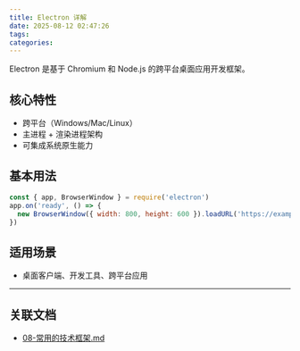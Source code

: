 ```yaml
---
title: Electron 详解
date: 2025-08-12 02:47:26
tags:
categories:
---
```


Electron 是基于 Chromium 和 Node.js 的跨平台桌面应用开发框架。

## 核心特性

- 跨平台（Windows/Mac/Linux）
- 主进程 + 渲染进程架构
- 可集成系统原生能力

## 基本用法

```js
const { app, BrowserWindow } = require('electron')
app.on('ready', () => {
  new BrowserWindow({ width: 800, height: 600 }).loadURL('https://example.com')
})
```

## 适用场景

- 桌面客户端、开发工具、跨平台应用

---

## 关联文档

- [08-常用的技术框架.md](./08-常用的技术框架.md)